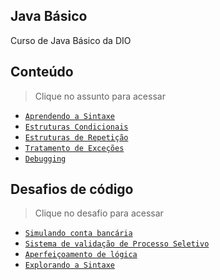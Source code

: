 ## Java Básico

Curso de Java Básico da DIO

## Conteúdo

> Clique no assunto para acessar
- [`Aprendendo a Sintaxe`](Java-basic)
- [`Estruturas Condicionais`]()
- [`Estruturas de Repetição`]()
- [`Tratamento de Exceções`]()
- [`Debugging`]()

## Desafios de código

> Clique no desafio para acessar
- [`Simulando conta bancária`]()
- [`Sistema de validação de Processo Seletivo`]()
- [`Aperfeiçoamento de lógica`]()
- [`Explorando a Sintaxe`]()